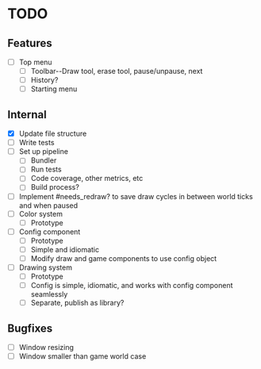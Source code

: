 # TODO

## Features

 - [ ] Top menu
    - [ ] Toolbar--Draw tool, erase tool, pause/unpause, next
    - [ ] History?
    - [ ] Starting menu

## Internal

 - [x] Update file structure
 - [ ] Write tests
 - [ ] Set up pipeline
    - [ ] Bundler
    - [ ] Run tests
    - [ ] Code coverage, other metrics, etc
    - [ ] Build process?
 - [ ] Implement #needs_redraw? to save draw cycles in between world ticks and when paused
 - [ ] Color system
    - [ ] Prototype
 - [ ] Config component
    - [ ] Prototype
    - [ ] Simple and idiomatic
    - [ ] Modify draw and game components to use config object
 - [ ] Drawing system
    - [ ] Prototype
    - [ ] Config is simple, idiomatic, and works with config component seamlessly
    - [ ] Separate, publish as library?

## Bugfixes

 - [ ] Window resizing
 - [ ] Window smaller than game world case